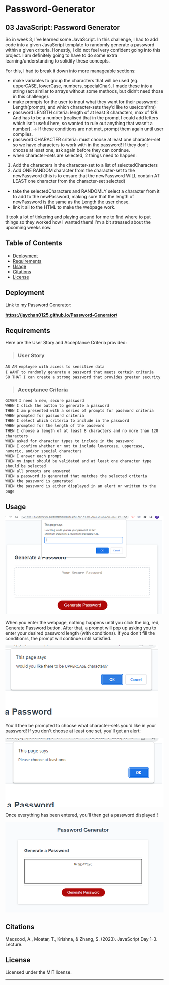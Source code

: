 # Password-Generator
## 03 JavaScript: Password Generator

So in week 3, I’ve learned some JavaScript. In this challenge, I had to add code into a given JavaScript template to randomly generate a password within a given criteria. Honestly, I did not feel very confident going into this project. I am definitely going to have to do some extra learning/understanding to solidify these concepts. 

For this, I had to break it down into more manageable sections: 
- make variables to group the characters that will be used (eg. upperCASE, lowerCase, numbers, specialChar). I made these into a string (act similar to arrays without some methods, but didn’t need those in this challenge).
- make prompts for the user to input what they want for their password:  Length(prompt), and which character-sets they’d like to use(confirm) 
- password LENGTH criteria: length of at least 8 characters, max of 128. And has to be a number (realised that in the prompt I could add letters which isn’t useful here, so wanted to rule out anything that wasn’t a number). →  If these conditions are not met, prompt them again until user complies. 
- password CHARACTER criteria: must choose at least one character-set so we have characters to work with in the password! If they don’t choose at least one, ask again before they can continue. 
- when character-sets are selected, 2 things need to happen: 
1. Add the characters in the character-set to a list of selectedCharacters
2. Add ONE RANDOM character from the character-set to the newPassword (this is to ensure that the newPassword WILL contain AT LEAST one character from the character-set selected)
- take the selectedCharacters and RANDOMLY select a character from it to add to the newPassword, making sure that the length of newPassword is the same as the Length the user chose. 
- link it all to the HTML to make the webpage work. 

It took a lot of tinkering and playing around for me to find where to put things so they worked how I wanted them! I'm a bit stressed about the upcoming weeks now.


## Table of Contents

- [Deployment](#deployment)
- [Requirements](#requirements)
- [Usage](#usage)
- [Citations](#citations)
- [License](#license)

## Deployment

Link to my Password Generator: 

**https://jaychan0125.github.io/Password-Generator/**

## Requirements

Here are the User Story and Acceptance Criteria provided: 
> ### User Story
```
AS AN employee with access to sensitive data
I WANT to randomly generate a password that meets certain criteria
SO THAT I can create a strong password that provides greater security
```
>
> ### Acceptance Criteria
```
GIVEN I need a new, secure password
WHEN I click the button to generate a password
THEN I am presented with a series of prompts for password criteria
WHEN prompted for password criteria
THEN I select which criteria to include in the password
WHEN prompted for the length of the password
THEN I choose a length of at least 8 characters and no more than 128 characters
WHEN asked for character types to include in the password
THEN I confirm whether or not to include lowercase, uppercase, numeric, and/or special characters
WHEN I answer each prompt
THEN my input should be validated and at least one character type should be selected
WHEN all prompts are answered
THEN a password is generated that matches the selected criteria
WHEN the password is generated
THEN the password is either displayed in an alert or written to the page
```
>

## Usage

![Password Generator](./Assets/screenshot-clickBtn.png)

When you enter the webpage, nothing happens until you click the big, red, Generate Password button. After that, a prompt will pop up asking you to enter your desired password length (with conditions). If you don't fill the conditionrs, the prompt will continue until satisfied. 

![Character Selection Prompts](./Assets/screenshot-prompts.png)

You'll then be prompted to choose what character-sets you'd like in your password! If you don't choose at least one set, you'll get an alert: 

![Alert!](./Assets/screenshot-alert.png)

Once everything has been entered, you'll then get a password displayed!! 

![Ta-da!](./Assets/screenshot-pwdGenerated.png)

## Citations

Maqsood, A., Moatar, T., Krishna, &amp; Zhang, S. (2023). JavaScript Day 1-3. Lecture. 



## License

Licensed under the MIT license.

---
